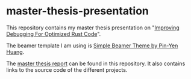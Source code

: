 # master-thesis-presentation
This repository contains my master thesis presentation on "[Improving Debugging For Optimized Rust Code](./master-thesis-presentation.pdf)".

The beamer template I am using is [Simple Beamer Theme by Pin-Yen Huang](https://www.overleaf.com/latex/templates/simple-beamer-theme/cyjyxkdttqzs).


The [master thesis report](https://github.com/Blinningjr/master-thesis.git) can be found in this repository.
It also contains links to the source code of the different projects.


